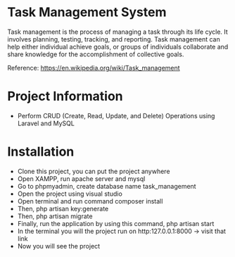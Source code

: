 # Task Management System

Task management is the process of managing a task through its life cycle. It involves planning, testing, tracking, and reporting. Task management can help either individual achieve goals, or groups of individuals collaborate and share knowledge for the accomplishment of collective goals.

Reference: https://en.wikipedia.org/wiki/Task_management

# Project Information

- Perform CRUD (Create, Read, Update, and Delete) Operations using Laravel and MySQL

# Installation
- Clone this project, you can put the project anywhere
- Open XAMPP, run apache server and mysql
- Go to phpmyadmin, create database name task_management
- Open the project using visual studio
- Open terminal and run command composer install
- Then, php artisan key:generate
- Then, php artisan migrate
- Finally, run the application by using this command, php artisan start
- In the terminal you will the project run on http:127.0.0.1:8000 -> visit that link
- Now you will see the project

